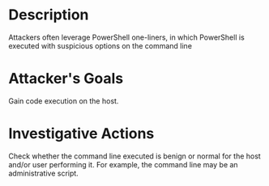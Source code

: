 # Description
Attackers often leverage PowerShell one-liners, in which PowerShell is executed with suspicious options on the command line
# Attacker's Goals
Gain code execution on the host.
# Investigative Actions
Check whether the command line executed is benign or normal for the host and/or user performing it. For example, the command line may be an administrative script.
